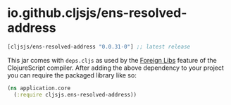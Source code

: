 # io.github.cljsjs/ens-resolved-address

[](dependency)
```clojure
[cljsjs/ens-resolved-address "0.0.31-0"] ;; latest release
```
[](/dependency)

This jar comes with `deps.cljs` as used by the [Foreign Libs][flibs] feature
of the ClojureScript compiler. After adding the above dependency to your project
you can require the packaged library like so:

```clojure
(ns application.core
  (:require cljsjs.ens-resolved-address))
```

[flibs]: https://clojurescript.org/reference/packaging-foreign-deps
